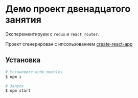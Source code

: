 # Демо проект двенадцатого занятия

Эксперементируем с `redux` и `react router`.

Проект сгенерирован с ипсользованием [create-react-app](https://create-react-app.dev/docs/adding-typescript/)

## Установка

```bash
# Установите node_modules
$ npm i

# Запуск
$ npm start
```
